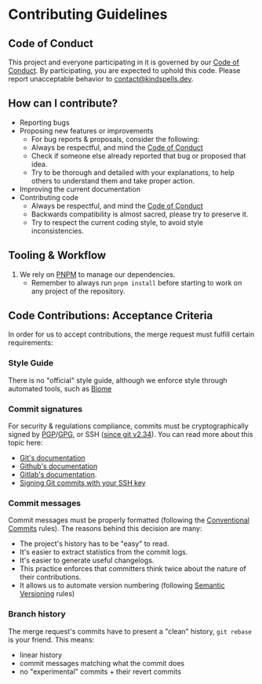 # Contributing Guidelines

## Code of Conduct
This project and everyone participating in it is governed by our
[Code of Conduct](./CODE_OF_CONDUCT.md). By participating, you are expected to
uphold this code. Please report unacceptable behavior to
contact@kindspells.dev.

## How can I contribute?
- Reporting bugs
- Proposing new features or improvements
  - For bug reports & proposals, consider the following:
  - Always be respectful, and mind the [Code of Conduct](./CODE_OF_CONDUCT.md)
  - Check if someone else already reported that bug or proposed that idea.
  - Try to be thorough and detailed with your explanations, to help others to
    understand them and take proper action.
- Improving the current documentation
- Contributing code
  - Always be respectful, and mind the [Code of Conduct](./CODE_OF_CONDUCT.md)
  - Backwards compatibility is almost sacred, please try to preserve it.
  - Try to respect the current coding style, to avoid style inconsistencies.

## Tooling & Workflow

1. We rely on [PNPM](https://pnpm.io/) to manage our dependencies.
   - Remember to always run `pnpm install` before starting to work on any
     project of the repository.

## Code Contributions: Acceptance Criteria

In order for us to accept contributions, the merge request must fulfill certain
requirements:

### Style Guide

There is no "official" style guide, although we enforce style through automated
tools, such as [Biome](https://biomejs.dev/)

### Commit signatures
For security & regulations compliance, commits must be cryptographically signed
by [PGP](https://www.openpgp.org/)/[GPG](https://gnupg.org/), or SSH
([since git v2.34](https://github.blog/2021-11-15-highlights-from-git-2-34/)).
You can read more about this topic here:
  - [Git's documentation](https://git-scm.com/book/en/v2/Git-Tools-Signing-Your-Work)
  - [Github's documentation](https://help.github.com/en/github/authenticating-to-github/signing-commits)
  - [Gitlab's documentation](https://docs.gitlab.com/ee/user/project/repository/gpg_signed_commits/).
  - [Signing Git commits with your SSH key](https://calebhearth.com/sign-git-with-ssh)

### Commit messages

Commit messages must be properly formatted (following the
[Conventional Commits](https://www.conventionalcommits.org/en/v1.0.0/) rules).
The reasons behind this decision are many:
  - The project's history has to be "easy" to read.
  - It's easier to extract statistics from the commit logs.
  - It's easier to generate useful changelogs.
  - This practice enforces that committers think twice about the nature of their
    contributions.
  - It allows us to automate version numbering (following
    [Semantic Versioning](https://semver.org/) rules)

### Branch history

The merge request's commits have to present a "clean" history, `git rebase` is
your friend. This means:
  - linear history
  - commit messages matching what the commit does
  - no "experimental" commits + their revert commits
